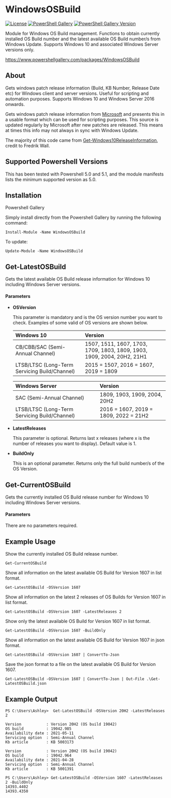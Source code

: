 


# WindowsOSBuild

[![License][license-badge]][license]
[![PowerShell Gallery][psgallery-badge]][psgallery]
[![PowerShell Gallery Version][psgallery-version-badge]][psgallery]

Module for Windows OS Build management. Functions to obtain currently installed OS Build number and the latest available OS Build number/s from Windows Update. Supports Windows 10 and associated Windows Server versions only.

https://www.powershellgallery.com/packages/WindowsOSBuild

[psgallery-badge]: https://img.shields.io/powershellgallery/v/WindowsOSBuild.svg?logo=PowerShell&style=flat-square
[psgallery]: https://www.powershellgallery.com/packages/WindowsOSBuild
[psgallery-version-badge]: https://img.shields.io/powershellgallery/dt/WindowsOSBuild.svg?logo=PowerShell&style=flat-square
[psgallery-version]: https://www.powershellgallery.com/packages/WindowsOSBuild
[license-badge]: https://img.shields.io/github/license/AshleyHow/WindowsOSBuild.svg?style=flat-square
[license]: https://github.com/AshleyHow/WindowsOSBuild/blob/main/LICENCE

## About

Gets windows patch release information (Build, KB Number, Release Date etc) for Windows client and server versions. Useful for scripting and automation purposes. Supports Windows 10 and Windows Server 2016 onwards.

Gets windows patch release information from [Microsoft](https://docs.microsoft.com/en-gb/windows/release-health/release-information) and presents this in a usable format which can be used for scripting purposes. This source is updated regularly by Microsoft after new patches are released. This means at times this info may not always in sync with Windows Update.   

The majority of this code came from [Get-Windows10ReleaseInformation](https://github.com/FredrikWall/PowerShell/blob/master/Windows/Get-Windows10ReleaseInformation.ps1), credit to Fredrik Wall.
    
## Supported Powershell Versions

This has been tested with Powershell 5.0 and 5.1, and the module manifests lists the minimum supported version as 5.0.

## Installation
Powershell Gallery

Simply install directly from the Powershell Gallery by running the following command:

```
Install-Module -Name WindowsOSBuild
```

To update:

```
Update-Module -Name WindowsOSBuild
```

## Get-LatestOSBuild

Gets the latest available OS Build release information for Windows 10 including Windows Server versions.

#### Parameters

* **OSVersion**

    This parameter is mandatory and is the OS version number you want to check. Examples of some valid of OS versions are shown below.

    | Windows 10                                          | Version                                                                |
    | :-------------------------------------------------- | :--------------------------------------------------------------------- |
    | CB/CBB/SAC (Semi-Annual Channel)                    | 1507, 1511, 1607, 1703, 1709, 1803, 1809, 1903, 1909, 2004, 20H2, 21H1 |
    | LTSB/LTSC (Long-Term Servicing Build/Channel)       | 2015 = 1507, 2016 = 1607, 2019 = 1809                                                       |

    | Windows Server                                      | Version                                                                |
    | :-------------------------------------------------- | :--------------------------------------------------------------------- |
    | SAC (Semi-Annual Channel)                           | 1809, 1903, 1909, 2004, 20H2                                           |
    | LTSB/LTSC (Long-Term Servicing Build/Channel)       | 2016 = 1607, 2019 = 1809, 2022 = 21H2             |

* **LatestReleases**

    This parameter is optional. Returns last x releases (where x is the number of releases you want to display). Default value is 1.

* **BuildOnly**

    This is an optional parameter. Returns only the full build number/s of the OS Version. 
    
## Get-CurrentOSBuild

Gets the currently installed OS Build release number for Windows 10 including Windows Server versions.

#### Parameters    
    
There are no parameters required.

## Example Usage

Show the currently installed OS Build release number.
```
Get-CurrentOSBuild
```
Show all information on the latest available OS Build for Version 1607 in list format.
```
Get-LatestOSBuild -OSVersion 1607
```
Show all information on the latest 2 releases of OS Builds for Version 1607 in list format.
```
Get-LatestOSBuild -OSVersion 1607 -LatestReleases 2
```
Show only the latest available OS Build for Version 1607 in list format.  
```
Get-LatestOSBuild -OSVersion 1607 -BuildOnly
```
Show all information on the latest available OS Build for Version 1607 in json format.
```
Get-LatestOSBuild -OSVersion 1607 | ConvertTo-Json
```
Save the json format to a file on the latest available OS Build for Version 1607.
```
Get-LatestOSBuild -OSVersion 1607 | ConvertTo-Json | Out-File .\Get-LatestOSBuild.json
```

## Example Output

```
PS C:\Users\Ashley>  Get-LatestOSBuild -OSVersion 20H2 -LatestReleases 2

Version           : Version 20H2 (OS build 19042)
OS build          : 19042.985
Availability date : 2021-05-11
Servicing option  : Semi-Annual Channel
Kb article        : KB 5003173

Version           : Version 20H2 (OS build 19042)
OS build          : 19042.964
Availability date : 2021-04-28
Servicing option  : Semi-Annual Channel
Kb article        : KB 5001391
```

```
PS C:\Users\Ashley> Get-LatestOSBuild -OSVersion 1607 -LatestReleases 2 -BuildOnly
14393.4402
14393.4350
```

